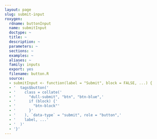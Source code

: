 ```yaml
---
layout: page
slug: submit-input
roxygen:
  rdname: buttonInput
  name: submitInput
  doctype: ~
  title: ~
  description: ~
  parameters: ~
  sections: ~
  examples: ~
  aliases: ~
  family: inputs
  export: yes
  filename: button.R
  source:
  - submitInput <- function(label = "Submit", block = FALSE, ...) {
  - '  tags$button('
  - '    class = collate('
  - '      "dull-submit", "btn", "btn-blue",'
  - '      if (block) {'
  - '        "btn-block"'
  - '      }'
  - '    ), `data-type` = "submit", role = "button",'
  - '    label, ...'
  - '  )'
  - '}'
---
```


